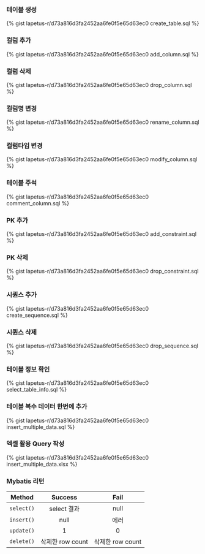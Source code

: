### 테이블 생성

<script src="https://gist.github.com/lapetus-r/d73a816d3fa2452aa6fe0f5e65d63ec0.js"> </script>

{% gist lapetus-r/d73a816d3fa2452aa6fe0f5e65d63ec0 create_table.sql %}

### 컬럼 추가

{% gist lapetus-r/d73a816d3fa2452aa6fe0f5e65d63ec0 add_column.sql %}

### 컬럼 삭제

{% gist lapetus-r/d73a816d3fa2452aa6fe0f5e65d63ec0 drop_column.sql %}

### 컬럼명 변경

{% gist lapetus-r/d73a816d3fa2452aa6fe0f5e65d63ec0 rename_column.sql %}

### 컬럼타입 변경

{% gist lapetus-r/d73a816d3fa2452aa6fe0f5e65d63ec0 modify_column.sql %}

### 테이블 주석

{% gist lapetus-r/d73a816d3fa2452aa6fe0f5e65d63ec0 comment_column.sql %}

### PK 추가

{% gist lapetus-r/d73a816d3fa2452aa6fe0f5e65d63ec0 add_constraint.sql %}

### PK 삭제

{% gist lapetus-r/d73a816d3fa2452aa6fe0f5e65d63ec0 drop_constraint.sql %}

### 시퀀스 추가

{% gist lapetus-r/d73a816d3fa2452aa6fe0f5e65d63ec0 create_sequence.sql %}

### 시퀀스 삭제

{% gist lapetus-r/d73a816d3fa2452aa6fe0f5e65d63ec0 drop_sequence.sql %}

### 테이블 정보 확인

{% gist lapetus-r/d73a816d3fa2452aa6fe0f5e65d63ec0 select_table_info.sql %}

### 테이블 복수 데이터 한번에 추가

{% gist lapetus-r/d73a816d3fa2452aa6fe0f5e65d63ec0 insert_multiple_data.sql %}

### 엑셀 활용 Query 작성

{% gist lapetus-r/d73a816d3fa2452aa6fe0f5e65d63ec0 insert_multiple_data.xlsx %}

### Mybatis 리턴

| Method | Success | Fail |
|:---:|:---:|:---:|
| `select()` | select 결과 | null |
| `insert()` | null|에러 |
| `update()` | 1 | 0 |
| `delete()` | 삭제한 row count | 삭제한 row count |
